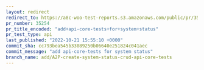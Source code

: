 ```yaml
---
layout: redirect
redirect_to: https://a8c-woo-test-reports.s3.amazonaws.com/public/pr/35254/api/index.html
pr_number: 35254
pr_title_encoded: "add+api-core-tests+for+system+status"
pr_test_type: api
last_published: "2022-10-21 15:55:10 +0000"
commit_sha: cc793bea545b33089250b06640e251824c041aec
commit_message: "add api-core-tests for system status"
branch_name: add/A2P-create-system-status-crud-api-core-tests
---
```

